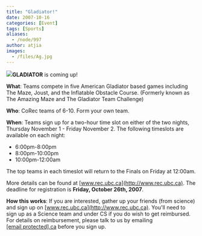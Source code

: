 ```yaml
---
title: "Gladiator!"
date: 2007-10-16
categories: [Event]
tags: [Sports]
aliases:
  - /node/997
author: atjia
images:
  - /files/Ag.jpg
---
```


![](/files/Ag.jpg)**GLADIATOR** is coming up!

**What**: Teams compete in five American Gladiator based games including The Maze, Joust, and the Inflatable Obstacle Course. (Formerly known as The Amazing Maze and The Gladiator Team Challenge)

**Who**: CoRec teams of 6-10. Form your own team.

**When**: Teams sign up for a two-hour time slot on either of the two nights, Thursday November 1 - Friday November 2. The following timeslots are available on each night:

*   6:00pm-8:00pm
*   8:00pm-10:00pm
*   10:00pm-12:00am

The top teams in each timeslot will return to the Finals on Friday at 12:00am.

More details can be found at [www.rec.ubc.ca](http://www.rec.ubc.ca). The deadline for registration is **Friday, October 26th, 2007**.

**How this works**: If you are interested, gather up your friends (from science) and sign up on [www.rec.ubc.ca](http://www.rec.ubc.ca). You'll need to sign up as a Science team and under CS if you do wish to get reimbursed. For details on reimbursement, please talk to us by emailing [\[email protected\].ca](/cdn-cgi/l/email-protection#a8dbd8c7dadcdbe8dcc0cdcbddcacd86cbc9) before you sign up.
